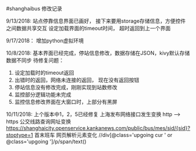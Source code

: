 #shanghaibus
修改记录


9/13/2018:
站点停靠信息界面已画好， 接下来要用storage存储信息，方便控件之间数据共享交互
设定加载界面的timeout时间， 超时返回到上一个界面

9/17/2018：
增加python虚拟环境

10/8/2018:
基本界面已经完成，停站信息修改，数据存储在JSON，kivy默认存储数据不同步
待修复问题：
1. 设定加载时的timeout返回
2. 出错时的返回，网络未连接的返回， 现在没有返回按钮
3. 停站信息没有修改完成，刚刚实现到站数修改
4. 监控部分逻辑功能未完成
5. 监控信息修改界面在大窗口时，上部分有黑屏

10/11/2018:
上个版本中1，2，5已经修复
上海发布网络接口发生变换
http --> https
公交线路查询网址变换 https://shanghaicity.openservice.kankanews.com/public/bus/mes/sid/{sid}?stoptype=1
首末班车 网页解析元素变化 //div[@class='upgoing cur ' or @class='upgoing ']/p/span/text()
